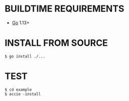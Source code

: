 # BUILDTIME REQUIREMENTS

* [Go](https://golang.org/) 1.13+

# INSTALL FROM SOURCE

```console
$ go install ./...
```

# TEST

```console
$ cd example
$ accio -install
```
